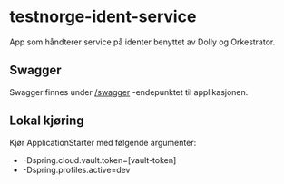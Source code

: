 # testnorge-ident-service
App som håndterer service på identer benyttet av Dolly og Orkestrator.

## Swagger
Swagger finnes under [/swagger](https://testnorge-ident-service.dev.adeo.no/swagger) -endepunktet til applikasjonen.

## Lokal kjøring
Kjør ApplicationStarter med følgende argumenter:
 - -Dspring.cloud.vault.token=[vault-token]
 - -Dspring.profiles.active=dev
